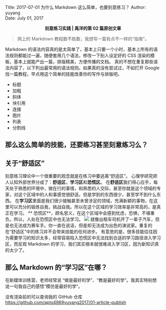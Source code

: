 Title:  2017-07-01  为什么 Markdown 这么简单，也要刻意练习？
Author: yuyang  
Date:   July 01, 2017  

<p align="center"><strong> 刻意练习实践 | 禹洋的第 02 篇原创文章</strong></p>

> 网上的 Markdown 教程数不胜数，我想写一篇有点不一样的“指南”。

Markdown 的语法内容真的是太简单了，基本上只要一个小时，基本上所有的语法规则都能过一遍，随便套用几个语法，修改一下别人设定好的 CSS 渲染的模板，基本上就能产出一篇，排版精美，方便传播的文档。
真的不想在重复那些语法内容了，以下列出最常用的语法规则。如果真的没有尝试过，不如打开 Google 找一篇教程，早点用这个简单的技能改善你的写作与排版吧。
* 标题
* 加粗
* 斜体
* 块引用
* 连接
* 图片
* 列表
* 分割线



**那么这么简单的技能，还要练习甚至刻意练习么？**
 ---

## 关于“舒适区”

刻意练习理论中一个很重要的观念就是在练习中要逃离“舒适区”。
心理学研究把人认知外部世界分成了：**舒适区**，**学习区**和**恐慌区**。
在**舒适区**我们得心应手，每天处于熟悉的环境中，做在行的事情，和熟悉的人交际，甚至你就是这个领域的专家，对这个区域中的人和事感觉很舒适。但是学到的东西很少，甚至学不到什么东西。
在**学习区**里面是我们很少接触甚至未曾涉足的领域，充满新颖的事物，在这里可以充分的锻炼自我，挑战自我。所以在这个区域的学习效率是非常高的，是真正在学习。
** 恐慌区**，顾名思义，在这个区域中会感到忧虑，恐惧，不堪重负。所以，人处在恐慌区中也无法学习。
![](http://img3.imgtn.bdimg.com/it/u=691938677,2878913895&fm=214&gp=0.jpg)
就像出租车司机开了一辈子汽车，但是也无法成为赛车手。你一直在说话，但是却无法成为出色的演说家。重复的在“舒适区”中的练习并不会带来技能的任何进步。
有意思的是，很多技能往往因为需要学习的知识太多，经常容易陷入恐慌区中无法找到合适的学习路径进入学习区，而反观 Markdown 的学习，我们其实根本就很难进入学习区，因为新知识真的太少了。
## 那么 Markdown 的“学习区”在哪？
在新媒体训练营，老师经常说 “做是最好的学”、“教是最好的学”。我其实特别想说一句我自己的感悟“模仿是最好的学”。

没有渲染前的可以查询我的 GitHub 仓库 <https://github.com/aptx4869yuyang2017/01-article-publish>